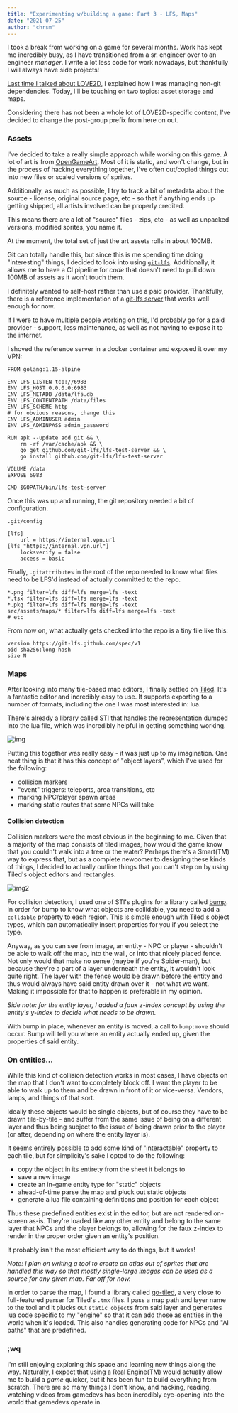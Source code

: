 ```yaml
---
title: "Experimenting w/building a game: Part 3 - LFS, Maps"
date: "2021-07-25"
author: "chrsm"
---
```


I took a break from working on a game for several months. Work has kept me
incredibly busy, as I have transitioned from a sr. engineer over to an engineer
_manager_. I write a lot less code for work nowadays, but thankfully I will
always have side projects!

[Last time I talked about LOVE2D][1], I explained how I was managing non-git
dependencies. Today, I'll be touching on two topics: asset storage and maps.

Considering there has not been a whole lot of LOVE2D-specific content, I've
decided to change the post-group prefix from here on out.

### Assets

I've decided to take a really simple approach while working on this game. A lot
of art is from [OpenGameArt][2]. Most of it is static, and won't change, but
in the process of hacking everything together, I've often cut/copied things out
into new files or scaled versions of sprites.

Additionally, as much as possible, I try to track a bit of metadata about the
source - license, original source page, etc - so that if anything ends up
getting shipped, all artists involved can be properly credited.

This means there are a lot of "source" files - zips, etc - as well as unpacked
versions, modified sprites, you name it.

At the moment, the total set of just the art assets rolls in about 100MB.

Git can totally handle this, but since this is me spending time doing
"interesting" things, I decided to look into using [`git-lfs`][3].
Additionally, it allows me to have a CI pipeline for _code_ that doesn't need
to pull down 100MB of assets as it won't touch them.

I definitely wanted to self-host rather than use a paid provider. Thankfully,
there is a reference implementation of a [git-lfs server][4] that works well
enough for now.

If I were to have multiple people working on this, I'd probably go for a paid
provider - support, less maintenance, as well as not having to expose it to
the internet.

I shoved the reference server in a docker container and exposed it over my VPN:

```
FROM golang:1.15-alpine

ENV LFS_LISTEN tcp://6983
ENV LFS_HOST 0.0.0.0:6983
ENV LFS_METADB /data/lfs.db
ENV LFS_CONTENTPATH /data/files
ENV LFS_SCHEME http
# for obvious reasons, change this
ENV LFS_ADMINUSER admin
ENV LFS_ADMINPASS admin_password

RUN apk --update add git && \
    rm -rf /var/cache/apk && \
    go get github.com/git-lfs/lfs-test-server && \
    go install github.com/git-lfs/lfs-test-server

VOLUME /data
EXPOSE 6983

CMD $GOPATH/bin/lfs-test-server
```

Once this was up and running, the git repository needed a bit of configuration.

`.git/config`

```
[lfs]
	url = https://internal.vpn.url
[lfs "https://internal.vpn.url"]
	locksverify = false
	access = basic
```

Finally, `.gitattributes` in the root of the repo needed to know what files
need to be LFS'd instead of actually committed to the repo.

```
*.png filter=lfs diff=lfs merge=lfs -text
*.tsx filter=lfs diff=lfs merge=lfs -text
*.pkg filter=lfs diff=lfs merge=lfs -text
src/assets/maps/* filter=lfs diff=lfs merge=lfs -text
# etc
```

From now on, what actually gets checked into the repo is a tiny file like this:

```
version https://git-lfs.github.com/spec/v1
oid sha256:long-hash
size N
```

### Maps

After looking into many tile-based map editors, I finally settled on [Tiled][5].
It's a fantastic editor and incredibly easy to use. It supports exporting to
a number of formats, including the one I was most interested in: lua.

There's already a library called [STI][6] that handles the representation
dumped into the lua file, which was incredibly helpful in getting something
working.

![img](/img/20210725_tiled.png)

Putting this together was really easy - it was just up to my imagination.
One neat thing is that it has this concept of "object layers", which I've
used for the following:

- collision markers
- "event" triggers: teleports, area transitions, etc
- marking NPC/player spawn areas
- marking static routes that some NPCs will take

#### Collision detection

Collision markers were the most obvious in the beginning to me. Given that a
majority of the map consists of tiled images, how would the game know that
you couldn't walk into a tree or the water? Perhaps there's a Smart(TM) way
to express that, but as a complete newcomer to designing these kinds of things,
I decided to actually outline things that you can't step on by using Tiled's
object editors and rectangles.

![img2](/img/20210725_tiled-collision.png)

For collision detection, I used one of STI's plugins for a library called [bump][7]. 
In order for bump to know what objects are collidable, you need to add a
`colldable` property to each region. This is simple enough with Tiled's object
types, which can automatically insert properties for you if you select the
type.

Anyway, as you can see from image, an entity - NPC or player - shouldn't be able
to walk off the map, into the wall, or into that nicely placed fence. Not only
would that make no sense (maybe if you're Spider-man), but because they're a
part of a layer underneath the entity, it wouldn't look quite right. The layer
with the fence would be drawn before the entity and thus would always have said
entity drawn over it - not what we want. Making it impossible for that to
happen is preferable in my opinion.

_Side note: for the entity layer, I added a faux z-index concept by using the
entity's y-index to decide what needs to be drawn._

With bump in place, whenever an entity is moved, a call to `bump:move` should
occur. Bump will tell you where an entity actually ended up, given the properties
of said entity.

### On entities...

While this kind of collision detection works in most cases, I have objects on
the map that I don't want to completely block off. I want the player to be able
to walk up to them and be drawn in front of it or vice-versa. Vendors, lamps,
and things of that sort.

Ideally these objects would be single objects, but of course they have to be
drawn tile-by-tile - and suffer from the same issue of being on a different
layer and thus being subject to the issue of being drawn prior to the player
(or after, depending on where the entity layer is).

It seems entirely possible to add some kind of "interactable" property to each
tile, but for simplicity's sake I opted to do the following:

- copy the object in its entirety from the sheet it belongs to
- save a new image
- create an in-game entity type for "static" objects
- ahead-of-time parse the map and pluck out static objects
- generate a lua file containing definitions and position for each object

Thus these predefined entities exist in the editor, but are not rendered
on-screen as-is. They're loaded like any other entity and belong to the same
layer that NPCs and the player belongs to, allowing for the faux z-index
to render in the proper order given an entity's position.

It probably isn't the most efficient way to do things, but it works!

_Note: I plan on writing a tool to create an atlas out of sprites that are
handled this way so that mostly single-large images can be used as a source
for any given map. Far off for now._

In order to parse the map, I found a library called [go-tiled][8], a very
close to full-featured parser for Tiled's `.tmx` files. I pass a map path
and layer name to the tool and it plucks out `static_object`s from said layer
and generates lua code specific to my "engine" so that it can add those as
entities in the world when it's loaded. This also handles generating code for
NPCs and "AI paths" that are predefined.

### ;wq

I'm still enjoying exploring this space and learning new things along the way.
Naturally, I expect that using a Real Engine(TM) would actually allow me to
build a _game_ quicker, but it has been fun to build everything from scratch.
There are so many things I don't know, and hacking, reading, watching videos
from gamedevs has been incredibly eye-opening into the world that gamedevs
operate in.

[1]: https://love2d.org
[2]: https://opengameart.org/
[3]: https://git-lfs.github.com/
[4]: https://github.com/git-lfs/lfs-test-server
[5]: https://mapeditor.org
[6]: https://github.com/karai17/Simple-Tiled-Implementation
[7]: https://github.com/kikito/bump.lua
[8]: https://github.com/lafriks/go-tiled
[9]: https://github.com/teal-language/tl
